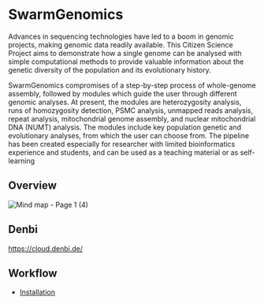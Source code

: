 # SwarmGenomics


Advances in sequencing technologies have led to a boom in genomic projects, making genomic data readily available. This Citizen Science Project aims to demonstrate how a single genome can be analysed with simple computational methods to provide valuable information about the genetic diversity of the population and its evolutionary history.

SwarmGenomics compromises of a step-by-step process of whole-genome assembly, followed by modules which guide the user through different genomic analyses. At present, the modules are heterozygosity analysis, runs of homozygosity detection, PSMC analysis, unmapped reads analysis, repeat analysis, mitochondrial genome assembly, and nuclear mitochondrial DNA (NUMT) analysis. The modules include key population genetic and evolutionary analyses, from which the user can choose from. The pipeline has been created especially for researcher with limited bioinformatics experience and students, and can be used as a teaching material or as self-learning



## Overview
![Mind map - Page 1 (4)](https://github.com/user-attachments/assets/d910f968-5a6b-4ec0-9f05-b5292263f03f)

## Denbi
https://cloud.denbi.de/

## Workflow

- [Installation](0.%20Installations.md)
